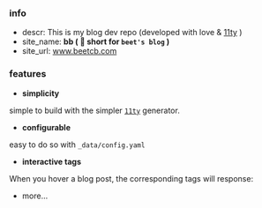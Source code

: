 ### info

- descr: This is my blog dev repo (developed with love & [11ty](https://11ty.dev) ) 
- site_name: **bb ( 🙉 short for `beet's blog` )**
- site_url: www.beetcb.com

### features
 - **simplicity**
 
  simple to build with the simpler [`11ty`](https://11ty.dev) generator.
 - **configurable** 
 
  easy to do so with `_data/config.yaml`
 - **interactive tags**
 
  When you hover a blog post, the corresponding tags will response:
 
 - more...
